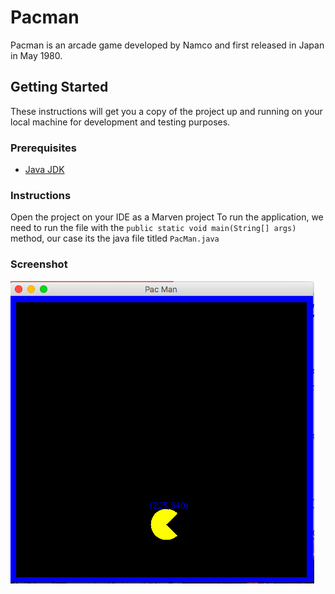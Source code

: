 # Pacman
Pacman is an arcade game developed by Namco and first released in Japan in May 1980.

## Getting Started
These instructions will get you a copy of the project up and running on your local machine for development and testing purposes.

### Prerequisites
- [Java JDK](http://www.oracle.com/technetwork/java/javase/downloads/)

### Instructions
Open the project on your IDE as a Marven project
To run the application, we need to run the file with the 
`public static void main(String[] args) ` method, our case its
the java file titled `PacMan.java`

### Screenshot
![Java pacman screenshot](https://github.com/UrbanSwati/pacman/blob/master/src/main/resources/screenshot.png)